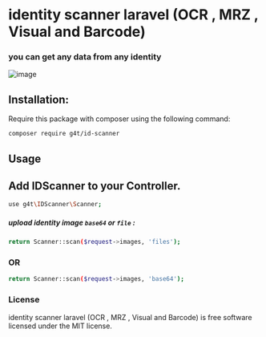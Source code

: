 # identity scanner laravel (OCR , MRZ , Visual and Barcode)
### you can get any data from any identity


![image](https://api.romarkcode.com/storage/images/607403e2823251*cPt2YI-5YxhfL3_Uhw0txA.png)


## Installation:
Require this package with composer using the following command:

```sh
composer require g4t/id-scanner
```



## Usage
## Add IDScanner to your Controller.
```sh
use g4t\IDScanner\Scanner;
```


##### upload identity image `base64` or `file` :
```sh
return Scanner::scan($request->images, 'files');
```
### OR 
```sh
return Scanner::scan($request->images, 'base64');
```


### License

identity scanner laravel (OCR , MRZ , Visual and Barcode) is free software licensed under the MIT license.
